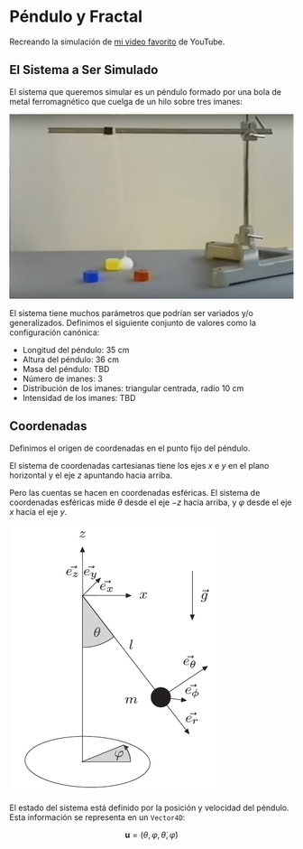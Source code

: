 # Péndulo y Fractal

Recreando la simulación de [mi video favorito](https://www.youtube.com/watch?v=C5Jkgvw-Z6E) de YouTube.

## El Sistema a Ser Simulado

El sistema que queremos simular es un péndulo formado por una bola de metal ferromagnético que cuelga de un hilo sobre tres imanes:

![foto](figures/foto_del_experimento.png)

El sistema tiene muchos parámetros que podrían ser variados y/o generalizados. Definimos el siguiente conjunto de valores como la configuración canónica:

- Longitud del péndulo: 35 cm
- Altura del péndulo: 36 cm
- Masa del péndulo: TBD
- Número de imanes: 3
- Distribución de los imanes: triangular centrada, radio 10 cm
- Intensidad de los imanes: TBD

## Coordenadas

Definimos el origen de coordenadas en el punto fijo del péndulo.

El sistema de coordenadas cartesianas tiene los ejes $x$ e $y$ en el plano horizontal y el eje $z$ apuntando hacia arriba.

Pero las cuentas se hacen en coordenadas esféricas.
El sistema de coordenadas esféricas mide $\theta$ desde el eje $-z$ hacia arriba, y $\varphi$ desde el eje $x$ hacia el eje $y$.

![sistema de coordenadas](figures/coordenadas.png)

El estado del sistema está definido por la posición y velocidad del péndulo. Esta información se representa en un `Vector4D`:

$$
\mathbf{u} = (\theta, \varphi, \dot{\theta}, \dot{\varphi})
$$